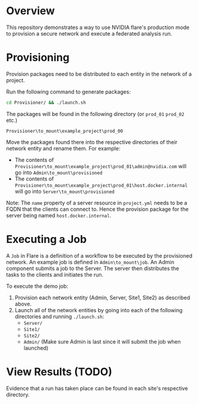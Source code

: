 # Overview

This repository demonstrates a way to use NVIDIA flare's production mode to provision a secure network and execute a federated analysis run.

# Provisioning

Provision packages need to be distributed to each entity in the network of a project.

Run the following command to generate packages:
```bash
cd Provisioner/ && ./launch.sh
```

The packages will be found in the following directory (or `prod_01` `prod_02` etc.)
```
Provisioner\to_mount\example_project\prod_00
```

Move the packages found there into the respective directories of their network entity and rename them. For example:

- The contents of `Provisioner\to_mount\example_project\prod_01\admin@nvidia.com` will go into `Admin\to_mount\provisioned`
- The contents of `Provisioner\to_mount\example_project\prod_01\host.docker.internal` will go into `Server\to_mount\provisioned`

Note: The `name` property of a server resource in `project.yml` needs to be a FQDN that the clients can connect to. Hence the provision package for the server being named `host.docker.internal`.

# Executing a Job

A `Job` in Flare is a definition of a workflow to be executed by the provisioned network. An example job is defined in `Admin\to_mount\job`. An Admin component submits a job to the Server. The server then distributes the tasks to the clients and initiates the run.

To execute the demo job:

1. Provision each network entity (Admin, Server, Site1, Site2) as described above.
2. Launch all of the network entities by going into each of the following directories and running `./launch.sh`:
   - `Server/`
   - `Site1/`
   - `Site2/`
   - `Admin/` (Make sure Admin is last since it will submit the job when launched)

# View Results (TODO)
Evidence that a run has taken place can be found in each site's respective directory.